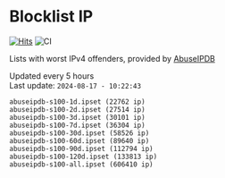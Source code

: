 # Blocklist IP

[![Hits](https://hits.seeyoufarm.com/api/count/incr/badge.svg?url=https%3A%2F%2Fgithub.com%2Fborestad%2Fblocklist-ip%2F&count_bg=%2379C83D&title_bg=%23555555&icon=&icon_color=%23E7E7E7&title=hits&edge_flat=false)](https://hits.seeyoufarm.com)  ![CI](https://img.shields.io/github/workflow/status/borestad/blocklist-ip/CI?style=flat-square)

Lists with worst IPv4 offenders, provided by [AbuseIPDB](https://www.abuseipdb.com/)

<!-- FOOTER-PLACEHOLDER -->
Updated every 5 hours<br>
Last update: `2024-08-17 - 10:22:43`
```
abuseipdb-s100-1d.ipset (22762 ip)
abuseipdb-s100-2d.ipset (27514 ip)
abuseipdb-s100-3d.ipset (30101 ip)
abuseipdb-s100-7d.ipset (36304 ip)
abuseipdb-s100-30d.ipset (58526 ip)
abuseipdb-s100-60d.ipset (89640 ip)
abuseipdb-s100-90d.ipset (112794 ip)
abuseipdb-s100-120d.ipset (133813 ip)
abuseipdb-s100-all.ipset (606410 ip)
```
